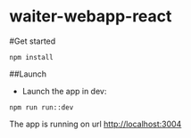 # waiter-webapp-react
#Get started

```
npm install
```

##Launch
- Launch the app in dev:
```
npm run run::dev
```
The app is running on url <http://localhost:3004>

